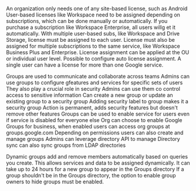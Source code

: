 An organization only needs one of any site-based license, such as Android
User-based licenses like Workspace need to be assigned depending on subscriptions, which can be done manually or automatically.
If you purchase a subscription like Workspace Enterprise, all users willg et it automatically.
With multiple user-based subs, like Workspace and Drive Storage, license must be assigned to each user.
License must also be assigned for multiple subscriptions to the same service, like Workspace Business Plus and Enterprise.
License assignment can be applied at the OU or individual user level.
Possible to configure auto license assignment.
A single user can have a license for more than one Google service.

Groups are used to communicate and collaborate across teams
Admins can use groups to configure gfeatures and services for specific sets of users
They also play a crucial role in security
Admins can use them co control access to sensitive information
Can create a new group or update an existing group to a security group
Adding security label to group makes it a security group
Action is permanent, adds security features but doesn't remove other features
Groups can be used to enable service for users even if service is disabled for everyone else
Org can choose to enable Google Groups for business, when enabled users can access org groups at groups.google.com
Depending on permissions users can also create and manage groups
Admins can leverage directory API to manage
Directory sync can also sync groups from LDAP directories

Dynamic groups add and remove members automatically based on queries you create. This allows services and data to be assigned dynamically.
It can take up to 24 hours for a new group to appear in the Groups directory
If a group shouldn't be in the Groups directory, the option to enable group owners to hide groups must be enabled.
